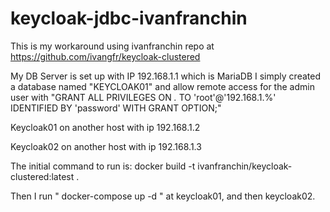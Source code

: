 # keycloak-jdbc-ivanfranchin

This is my workaround using ivanfranchin repo at https://github.com/ivangfr/keycloak-clustered

My DB Server is set up with IP 192.168.1.1 which is MariaDB
I simply created a database named "KEYCLOAK01" and allow remote access for the admin user with "GRANT ALL PRIVILEGES ON *.* TO 'root'@'192.168.1.%' IDENTIFIED BY 'password' WITH GRANT OPTION;"

Keycloak01 on another host with ip 192.168.1.2

Keycloak02 on another host with ip 192.168.1.3

The initial command to run is:
docker build -t ivanfranchin/keycloak-clustered:latest .

Then I run " docker-compose up -d " at keycloak01, and then keycloak02.
